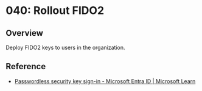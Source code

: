 # 040: Rollout FIDO2

## Overview

Deploy FIDO2 keys to users in the organization.

## Reference

* [Passwordless security key sign-in - Microsoft Entra ID | Microsoft Learn](https://learn.microsoft.com/en-us/entra/identity/authentication/howto-authentication-passwordless-security-key)
